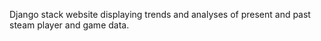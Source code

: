 Django stack website displaying trends and analyses of present and past steam player and game data. 
